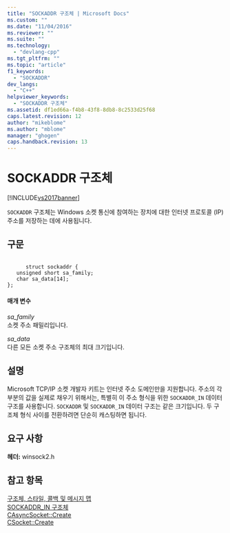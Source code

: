 ```yaml
---
title: "SOCKADDR 구조체 | Microsoft Docs"
ms.custom: ""
ms.date: "11/04/2016"
ms.reviewer: ""
ms.suite: ""
ms.technology: 
  - "devlang-cpp"
ms.tgt_pltfrm: ""
ms.topic: "article"
f1_keywords: 
  - "SOCKADDR"
dev_langs: 
  - "C++"
helpviewer_keywords: 
  - "SOCKADDR 구조체"
ms.assetid: df1ed66a-f4b8-43f8-8db8-8c2533d25f68
caps.latest.revision: 12
author: "mikeblome"
ms.author: "mblome"
manager: "ghogen"
caps.handback.revision: 13
---
```

# SOCKADDR 구조체
[!INCLUDE[vs2017banner](../../assembler/inline/includes/vs2017banner.md)]

`SOCKADDR` 구조체는 Windows 소켓 통신에 참여하는 장치에 대한 인터넷 프로토콜 \(IP\) 주소를 저장하는 데에 사용됩니다.  
  
## 구문  
  
```  
  
      struct sockaddr {  
   unsigned short sa_family;  
   char sa_data[14];  
};  
```  
  
#### 매개 변수  
 *sa\_family*  
 소켓 주소 패밀리입니다.  
  
 *sa\_data*  
 다른 모든 소켓 주소 구조체의 최대 크기입니다.  
  
## 설명  
 Microsoft TCP\/IP 소켓 개발자 키트는 인터넷 주소 도메인만을 지원합니다.  주소의 각 부분의 값을 실제로 채우기 위해서는, 특별히 이 주소 형식을 위한 `SOCKADDR_IN` 데이터 구조를 사용합니다.  `SOCKADDR` 및 `SOCKADDR_IN` 데이터 구조는 같은 크기입니다.  두 구조체 형식 사이를 전환하려면 단순히 캐스팅하면 됩니다.  
  
## 요구 사항  
 **헤더:** winsock2.h  
  
## 참고 항목  
 [구조체, 스타일, 콜백 및 메시지 맵](../../mfc/reference/structures-styles-callbacks-and-message-maps.md)   
 [SOCKADDR\_IN 구조체](../../mfc/reference/sockaddr-in-structure.md)   
 [CAsyncSocket::Create](../Topic/CAsyncSocket::Create.md)   
 [CSocket::Create](../Topic/CSocket::Create.md)
